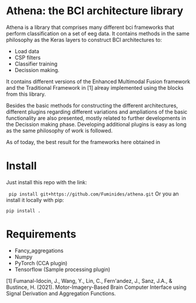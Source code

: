 # Athena: the BCI architecture library
Athena is a library that comprises many different bci frameworks that perform classification on a set of eeg data. It contains methods in the same philosophy as the Keras layers to construct BCI architectures to:
* Load data
* CSP filters
* Classifier training
* Decission making.

It contains different versions of the Enhanced Multimodal Fusion framework and the Traditional Framework in [1] alreay implemented using the blocks from this library.

Besides the basic methods for constructing the different architectures, different plugins regarding different variations and ampliations of the basic functionality are also presented, mostly related to further developments in the Decission making phase. Developing additional plugins is easy as long as the same philosophy of work is followed.

As of today, the best result for the frameworks here obtained in

# Install

Just install this repo with the link:

``` pip install git+https://github.com/Fuminides/athena.git```
Or you an install it locally with pip:

```pip install .```



# Requirements

* Fancy_aggregations
* Numpy
* PyTorch (CCA plugin)
* Tensorflow (Sample processing plugin)

[1] Fumanal-Idocin, J., Wang, Y., Lin, C., Fern'andez, J., Sanz, J.A., & Bustince, H. (2021). Motor-Imagery-Based Brain Computer Interface using Signal Derivation and Aggregation Functions.